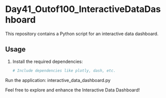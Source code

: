 
# Day41_Outof100_InteractiveDataDashboard

This repository contains a Python script for an interactive data dashboard.

## Usage

1. Install the required dependencies:
   ```bash
   # Include dependencies like plotly, dash, etc.
Run the application:
interactive_data_dashboard.py

Feel free to explore and enhance the Interactive Data Dashboard!
